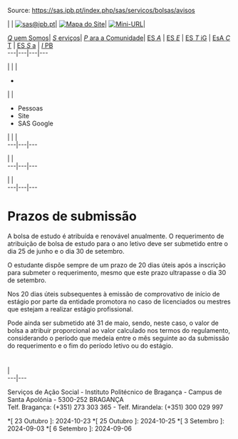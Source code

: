 Source: https://sas.ipb.pt/index.php/sas/servicos/bolsas/avisos

| | [![sas@ipb.pt](/templates/sas-template-servicos/images/mail.png)](mailto:sas@ipb.pt?subject=Portal%20SAS "sas@ipb.pt")| [![Mapa do Site](/templates/sas-template-servicos/images/mapa.png)](/index.php/sas-map "Mapa do Site")| [![Mini-URL](/templates/sas-template-servicos/images/miniurl.png)](javascript:;
 "Mini-URL")|  
  
[_Q_ uem Somos](/index.php/sas/quem-somos "Quem Somos")| [ _S_ erviços](/index.php/sas/servicos "Serviços")| [ _P_ ara a Comunidade](/index.php/sas/para-a-comunidade "Para a Comunidade")| [ES _A_](http://www.esa.ipb.pt "Escola Superior Agrária de Bragança") | [ES _E_](http://www.ese.ipb.pt "Escola Superior de Educação de Bragança") | [ES _T_ iG](http://www.estig.ipb.pt "Escola Superior de Tecnologia e Gestão de Bragança") | [EsA _C_ T](http://www.esact.ipb.pt "Escola Superior de Comunicação, Administração e Turismo de Mirandela") | [ES _S_ a](http://www.essa.ipb.pt "Escola Superior de Saúde de Bragança") | [_I_ PB](http://www.ipb.pt "Instituto Politécnico de Bragança")  
---|---|---|---  
  
  

  

  
  
  
  
  
  
  
  
  
  
  
  
  
  
|   | | 

  *   

| | 

  * Pessoas
  * Site
  * SAS Google

| | |   
---|---|---  
  
| |   
---|---|---  
  
| |   
---|---|---  
  
  

# Prazos de submissão  
  

A bolsa de estudo é atribuída e renovável anualmente. O requerimento de
atribuição de bolsa de estudo para o ano letivo deve ser submetido entre o dia
25 de junho e o dia 30 de setembro.  
  
O estudante dispõe sempre de um prazo de 20 dias úteis após a inscrição para
submeter o requerimento, mesmo que este prazo ultrapasse o dia 30 de setembro.  
  
Nos 20 dias úteis subsequentes à emissão de comprovativo de início de estágio
por parte da entidade promotora no caso de licenciados ou mestres que estejam
a realizar estágio profissional.  
  
Pode ainda ser submetido até 31 de maio, sendo, neste caso, o valor de bolsa a
atribuir proporcional ao valor calculado nos termos do regulamento,
considerando o período que medeia entre o mês seguinte ao da submissão do
requerimento e o fim do período letivo ou do estágio.

#  
  

|  
---|---  
  
Serviços de Ação Social - Instituto Politécnico de Bragança - Campus de Santa
Apolónia - 5300-252 BRAGANÇA  
Telf. Bragança: (+351) 273 303 365 - Telf. Mirandela: (+351) 300 029 997

  *[ 23 Outubro ]: 2024-10-23
  *[ 25 Outubro ]: 2024-10-25
  *[ 3 Setembro ]: 2024-09-03
  *[ 6 Setembro ]: 2024-09-06